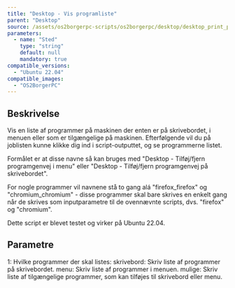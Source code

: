 ```yaml
---
title: "Desktop - Vis programliste"
parent: "Desktop"
source: /assets/os2borgerpc-scripts/os2borgerpc/desktop/desktop_print_program_list.sh
parameters:
  - name: "Sted"
    type: "string"
    default: null
    mandatory: true
compatible_versions:
  - "Ubuntu 22.04"
compatible_images:
  - "OS2BorgerPC"
---
```


## Beskrivelse
Vis en liste af programmer på maskinen der enten er på skrivebordet, i menuen eller som er tilgængelige på maskinen.
Efterfølgende vil du på joblisten kunne klikke dig ind i script-outputtet, og se programmerne listet.

Formålet er at disse navne så kan bruges med "Desktop - Tilføj/fjern programgenvej i menu" eller "Desktop - Tilføj/fjern programgenvej på skrivebordet".

For nogle programmer vil navnene stå to gang alá "firefox_firefox" og "chromium_chromium" - disse programmer skal bare skrives en enkelt gang når de skrives som inputparametre til de ovennævnte scripts, dvs. "firefox" og "chromium".

Dette script er blevet testet og virker på Ubuntu 22.04.

## Parametre
1: Hvilke programmer der skal listes:
   skrivebord: Skriv liste af programmer på skrivebordet.
   menu: Skriv liste af programmer i menuen.
   mulige: Skriv liste af tilgængelige programmer, som kan tilføjes til skrivebord eller menu.

